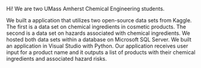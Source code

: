 Hi! We are two UMass Amherst Chemical Engineering students. 

We built a application that utilizes two open-source data sets from Kaggle. The first is a data set on chemical ingredients in cosmetic products. 
The second is a data set on hazards associated with chemical ingredients. We hosted both data sets within a database on Microsoft SQL Server. 
We built an application in Visual Studio with Python. Our application receives user input for a product name and it outputs a list of products with their chemical ingredients and associated hazard risks. 

